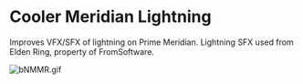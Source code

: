 # Cooler Meridian Lightning

Improves VFX/SFX of lightning on Prime Meridian. Lightning SFX used from Elden Ring, property of FromSoftware.

![bNMMR.gif](https://s14.gifyu.com/images/bNMMR.gif)
